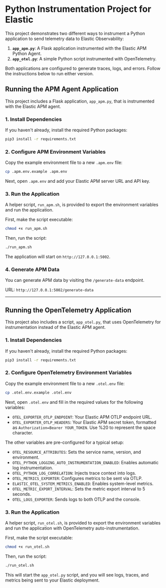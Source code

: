 # Python Instrumentation Project for Elastic

This project demonstrates two different ways to instrument a Python application to send telemetry data to Elastic Observability:

1.  **`app_apm.py`**: A Flask application instrumented with the Elastic APM Python Agent.
2.  **`app_otel.py`**: A simple Python script instrumented with OpenTelemetry.

Both applications are configured to generate traces, logs, and errors. Follow the instructions below to run either version.

## Running the APM Agent Application

This project includes a Flask application, `app_apm.py`, that is instrumented with the Elastic APM agent.

### 1. Install Dependencies

If you haven't already, install the required Python packages:

```bash
pip3 install -r requirements.txt
```

### 2. Configure APM Environment Variables

Copy the example environment file to a new `.apm.env` file:

```bash
cp .apm.env.example .apm.env
```

Next, open `.apm.env` and add your Elastic APM server URL and API key.

### 3. Run the Application

A helper script, `run_apm.sh`, is provided to export the environment variables and run the application.

First, make the script executable:

```bash
chmod +x run_apm.sh
```

Then, run the script:

```bash
./run_apm.sh
```

The application will start on `http://127.0.0.1:5002`.

### 4. Generate APM Data

You can generate APM data by visiting the `/generate-data` endpoint.

URL: `http://127.0.0.1:5002/generate-data`

---

## Running the OpenTelemetry Application

This project also includes a script, `app_otel.py`, that uses OpenTelemetry for instrumentation instead of the Elastic APM agent.

### 1. Install Dependencies

If you haven't already, install the required Python packages:

```bash
pip3 install -r requirements.txt
```

### 2. Configure OpenTelemetry Environment Variables

Copy the example environment file to a new `.otel.env` file:

```bash
cp .otel.env.example .otel.env
```

Next, open `.otel.env` and fill in the required values for the following variables:

- `OTEL_EXPORTER_OTLP_ENDPOINT`: Your Elastic APM OTLP endpoint URL.
- `OTEL_EXPORTER_OTLP_HEADERS`: Your Elastic APM secret token, formatted as `Authorization=Bearer YOUR_TOKEN`. Use %20 to represent the space character.

The other variables are pre-configured for a typical setup:

- `OTEL_RESOURCE_ATTRIBUTES`: Sets the service name, version, and environment.
- `OTEL_PYTHON_LOGGING_AUTO_INSTRUMENTATION_ENABLED`: Enables automatic log instrumentation.
- `OTEL_PYTHON_LOG_CORRELATION`: Injects trace context into logs.
- `OTEL_METRICS_EXPORTER`: Configures metrics to be sent via OTLP.
- `ELASTIC_OTEL_SYSTEM_METRICS_ENABLED`: Enables system-level metrics.
- `OTEL_METRIC_EXPORT_INTERVAL`: Sets the metric export interval to 5 seconds.
- `OTEL_LOGS_EXPORTER`: Sends logs to both OTLP and the console.

### 3. Run the Application

A helper script, `run_otel.sh`, is provided to export the environment variables and run the application with OpenTelemetry auto-instrumentation.

First, make the script executable:

```bash
chmod +x run_otel.sh
```

Then, run the script:

```bash
./run_otel.sh
```

This will start the `app_otel.py` script, and you will see logs, traces, and metrics being sent to your Elastic deployment.
